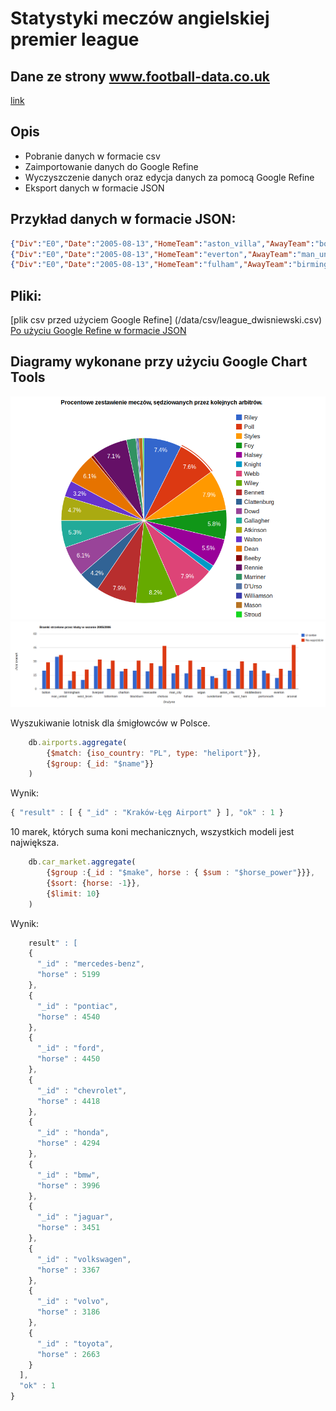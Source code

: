# Statystyki meczów angielskiej premier league

## Dane ze strony www.football-data.co.uk

[link](http://www.football-data.co.uk/data.php)

## Opis

* Pobranie danych w formacie csv
* Zaimportowanie danych do Google Refine
* Wyczyszczenie danych oraz edycja danych za pomocą Google Refine
* Eksport danych w formacie JSON

## Przykład danych w formacie JSON:

```json
{"Div":"E0","Date":"2005-08-13","HomeTeam":"aston_villa","AwayTeam":"bolton","Full_time_home_goals":2,"Full_time_away_goals":2,"Full_time_result":"D","Half_time_home_goals":2,"Half_time_away_goals":2,"Half_time_result":"D","Referee":"Riley","Home_shots":3,"Away_shots":13,"Home_shots_on_target":2,"Away_shots_on_target":6,"Home_fouls":14,"Away_fouls":16,"Home_corners":7,"Away_corners":8,"Home_yellows":0,"Away_yellows":2,"Home_reds":0,"Away_reds":0}
{"Div":"E0","Date":"2005-08-13","HomeTeam":"everton","AwayTeam":"man_united","Full_time_home_goals":0,"Full_time_away_goals":2,"Full_time_result":"A","Half_time_home_goals":0,"Half_time_away_goals":1,"Half_time_result":"A","Referee":"Poll","Home_shots":10,"Away_shots":12,"Home_shots_on_target":5,"Away_shots_on_target":5,"Home_fouls":15,"Away_fouls":14,"Home_corners":8,"Away_corners":6,"Home_yellows":3,"Away_yellows":1,"Home_reds":0,"Away_reds":0}
{"Div":"E0","Date":"2005-08-13","HomeTeam":"fulham","AwayTeam":"birmingham","Full_time_home_goals":0,"Full_time_away_goals":0,"Full_time_result":"D","Half_time_home_goals":0,"Half_time_away_goals":0,"Half_time_result":"D","Referee":"Styles","Home_shots":15,"Away_shots":7,"Home_shots_on_target":7,"Away_shots_on_target":4,"Home_fouls":12,"Away_fouls":13,"Home_corners":6,"Away_corners":6,"Home_yellows":1,"Away_yellows":2,"Home_reds":0,"Away_reds":0}

```

## Pliki:

[plik csv przed użyciem Google Refine] (/data/csv/league_dwisniewski.csv)
[Po użyciu Google Refine w formacie JSON](/data/json/football_dwisniewski.json)


## Diagramy wykonane przy użyciu Google Chart Tools

![google_chart1](../images/dwisniewski-diagram1.png)
![google_chart1](../images/dwisniewski-diagram2.png)



Wyszukiwanie lotnisk dla śmigłowców w Polsce.

```js
	db.airports.aggregate(
    	{$match: {iso_country: "PL", type: "heliport"}},
    	{$group: {_id: "$name"}}                     
	)

```

Wynik:

```js
{ "result" : [ { "_id" : "Kraków-Łęg Airport" } ], "ok" : 1 }
```

10 marek, których suma koni mechanicznych, wszystkich modeli jest największa.

```js
	db.car_market.aggregate(
	    {$group :{_id : "$make", horse : { $sum : "$horse_power"}}},
	    {$sort: {horse: -1}},
	    {$limit: 10}
	)
```

Wynik:

```js
	result" : [
    {
      "_id" : "mercedes-benz",
      "horse" : 5199
    },
    {
      "_id" : "pontiac",
      "horse" : 4540
    },
    {
      "_id" : "ford",
      "horse" : 4450
    },
    {
      "_id" : "chevrolet",
      "horse" : 4418
    },
    {
      "_id" : "honda",
      "horse" : 4294
    },
    {
      "_id" : "bmw",
      "horse" : 3996
    },
    {
      "_id" : "jaguar",
      "horse" : 3451
    },
    {
      "_id" : "volkswagen",
      "horse" : 3367
    },
    {
      "_id" : "volvo",
      "horse" : 3186
    },
    {
      "_id" : "toyota",
      "horse" : 2663
    }
  ],
  "ok" : 1
}

```
